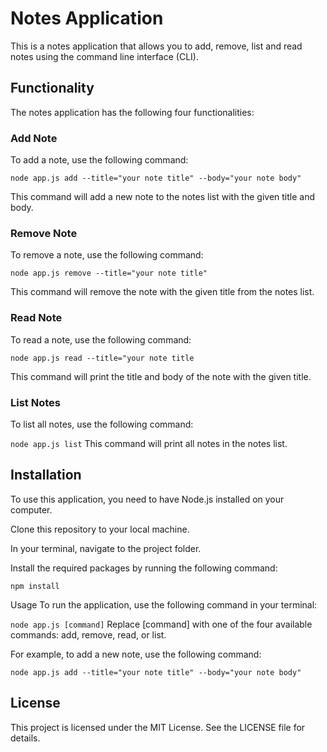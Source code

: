# Notes Application
This is a notes application that allows you to add, remove, list and read notes using the command line interface (CLI).

## Functionality
The notes application has the following four functionalities:

### Add Note
To add a note, use the following command:


`node app.js add --title="your note title" --body="your note body"`

This command will add a new note to the notes list with the given title and body.

### Remove Note
To remove a note, use the following command:


`node app.js remove --title="your note title"`

This command will remove the note with the given title from the notes list.

### Read Note
To read a note, use the following command:

`node app.js read --title="your note title`

This command will print the title and body of the note with the given title.

### List Notes
To list all notes, use the following command:

`node app.js list`
This command will print all notes in the notes list.

## Installation
To use this application, you need to have Node.js installed on your computer.

Clone this repository to your local machine.

In your terminal, navigate to the project folder.

Install the required packages by running the following command:

`npm install`

Usage
To run the application, use the following command in your terminal:

`node app.js [command]`
Replace [command] with one of the four available commands: add, remove, read, or list.

For example, to add a new note, use the following command:

`node app.js add --title="your note title" --body="your note body"`

## License
This project is licensed under the MIT License. See the LICENSE file for details.
